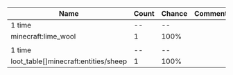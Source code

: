 | Name                                 | Count | Chance | Comment |
| ------------------------------------ | ----- | ------ | ------- |
| 1 time                               |    -- |     -- |         |
| minecraft:lime_wool                  |     1 |   100% |         |
|                                      |       |        |         |
| 1 time                               |    -- |     -- |         |
| loot_table[]minecraft:entities/sheep |     1 |   100% |         |